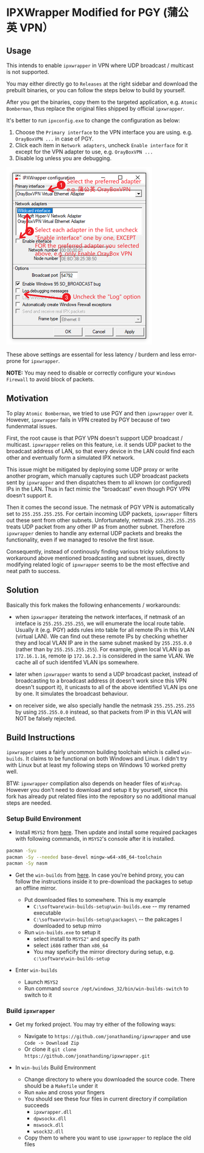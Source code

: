 # IPXWrapper Modified for PGY (蒲公英 VPN）

## Usage

This intends to enable `ipxwrapper` in VPN where UDP broadcast / multicast is not supported.

You may either directly go to `Releases` at the right sidebar and download the prebuilt binaries, or
you can follow the steps below to build by yourself.

After you get the binaries, copy them to the targeted application, e.g. `Atomic Bomberman`, thus
replace the original files shipped by official `ipxwrapper`.

It's better to run `ipxconfig.exe` to change the configuration as below:

1. Choose the `Primary interface` to the VPN interface you are using. e.g. `OrayBoxVPN ...` in case
   of PGY.
2. Click each item in `Network adapters`, uncheck `Enable interface` for it except for the VPN
   adapter to use, e.g. `OrayBoxVPN ...`
3. Disable log unless you are debugging.

![ipxconfig example](./ipxconfig.png)

These above settings are essentail for less latency / burdern and less error-prone for `ipxwrapper`.

**NOTE:** You may need to disable or correctly configure your `Windows Firewall` to avoid block of
packets.

## Motivation

To play `Atomic Bomberman`, we tried to use PGY and then `ipxwrapper` over it. However, `ipxwrapper`
fails in VPN created by PGY because of two fundenmatal issues.

First, the root cause is that PGY VPN doesn't support UDP broadcast / multicast. `ipxwrapper` relies
on this feature, i.e. it sends UDP packet to the broadcast address of LAN, so that every device in
the LAN could find each other and eventually form a simulated IPX network.

This issue might be mitigated by deploying some UDP proxy or write another program, which manually
captures such UDP broadcast packets sent by `ipxwrapper` and then dispatches them to all known (or
configured) IPs in the LAN. Thus in fact mimic the "broadcast" even though PGY VPN doesn't support
it.

Then it comes the second issue. The netmask of PGY VPN is automatically set to `255.255.255.255`.
For certain incoming UDP packets, `ipxwrapper` filters out these sent from other subnets.
Unfortunately, netmask `255.255.255.255` treats UDP packet from any other IP as from another subnet.
Therefore `ipxwrapper` denies to handle any external UDP packets and breaks the functionality, even
if we managed to resolve the first issue.

Consequently, instead of continously finding various tricky solutions to workaround above mentioned
broadcasting and subnet issues, directly modifying related logic of `ipxwrapper` seems to be the
most effective and neat path to success.

## Solution

Basically this fork makes the following enhancements / workarounds:

- when `ipxwrapper` iterateing the network interfaces, if netmask of an inteface is
  `255.255.255.255`, we will enumerate the local route table. Usually it (e.g. PGY) adds rules into
  table for all remote IPs in this VLAN (virtual LAN). We can find out these remote IPs by checking
  whether they and local VLAN IP are in the same subnet masked by `255.255.0.0` (rather than by
  `255.255.255.255`). For example, given local VLAN ip as `172.16.1.16`, remote ip `172.16.2.3` is
  considered in the same VLAN. We cache all of such identifed VLAN ips somewhere.

- later when `ipxwrapper` wants to send a UDP broadcast packet, instead of broadcasting to a
  broadcast address (it doesn't work since this VPN doesn't support it), it unicasts to all of the
  above identified VLAN ips one by one. It simulates the broadcast behaviour.

- on receiver side, we also specially handle the netmask `255.255.255.255` by using `255.255.0.0`
  instead, so that packets from IP in this VLAN will NOT be falsely rejected.

## Build Instructions

`ipxwrapper` uses a fairly uncommon building toolchain which is called `win-builds`. It claims to be
functional on both Windows and Linux. I didn't try with Linux but at least my following steps on
Windows 10 worked pretty well.

BTW: `ipxwrapper` compilation also depends on header files of `WinPcap`. However you don't need to
download and setup it by yourself, since this fork has already put related files into the repository
so no additional manual steps are needed.

### Setup Build Environment

- Install `MSYS2` from [here](https://www.msys2.org/). Then update and install some required
  packages with following commands, in `MSYS2`'s console after it is installed.

```sh
pacman -Syu
pacman -Sy --needed base-devel mingw-w64-x86_64-toolchain
pacman -Sy nasm
```

- Get the `win-builds` from
  [here](http://win-builds.org/doku.php/download_and_installation_from_windows). In case you're
  behind proxy, you can follow the instructions inside it to pre-download the packages to setup an
  offline mirror.

  - Put downloaded files to somewhere. This is my example
    - `C:\software\win-builds-setup\win-builds.exe` -- my renamed executable
    - `C:\software\win-builds-setup\packages\` -- the pakcages I downloaded to setup mirro
  - Run `win-builds.exe` to setup it
    - select install to `MSYS2"` and specify its path
    - select `i686` rather than `x86_64`
    - You may speficify the mirror directory during setup, e.g. `c:\software\win-builds-setup`

- Enter `win-builds`
  - Launch `MSYS2`
  - Run command `source /opt/windows_32/bin/win-builds-switch` to switch to it

### Build `ipxwrapper`

- Get my forked project. You may try either of the following ways:

  - Navigate to `https://github.com/jonathanding/ipxwrapper` and use `Code -> Download Zip`
  - Or clone it `git clone https://github.com/jonathanding/ipxwrapper.git`

- In `win-builds` Build Environment
  - Change directory to where you downloaded the source code. There should be a `Makefile` under it
  - Run `make` and cross your fingers
  - You should see these four files in current directory if compilation succeeds
    - `ipxwrapper.dll`
    - `dpwsockx.dll`
    - `mswsock.dll`
    - `wsock32.dll`
  - Copy them to where you want to use `ipxwrapper` to replace the old files
